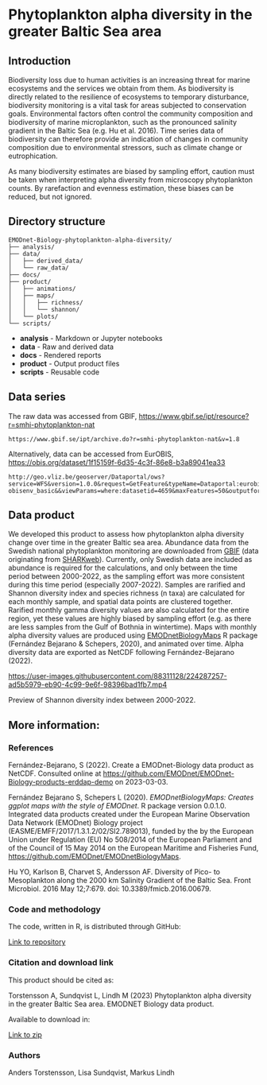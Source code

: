 # Phytoplankton alpha diversity in the greater Baltic Sea area

## Introduction

Biodiversity loss due to human activities is an increasing threat for marine ecosystems and the services we obtain from them. As biodiversity is directly related to the resilience of ecosystems to temporary disturbance, biodiversity monitoring is a vital task for areas subjected to conservation goals. Environmental factors often control the community composition and biodiversity of marine microplankton, such as the pronounced salinity gradient in the Baltic Sea (e.g. Hu et al. 2016). Time series data of biodiversity can therefore provide an indication of changes in community composition due to environmental stressors, such as climate change or eutrophication.

As many biodiversity estimates are biased by sampling effort, caution must be taken when interpreting alpha diversity from microscopy phytoplankton counts. By rarefaction and evenness estimation, these biases can be reduced, but not ignored.

## Directory structure

```
EMODnet-Biology-phytoplankton-alpha-diversity/
├── analysis/
├── data/
│   ├── derived_data/
│   └── raw_data/
├── docs/
├── product/
│   ├── animations/
│   ├── maps/
│   │   ├── richness/
│   │   └── shannon/
│   └── plots/
└── scripts/
```

* **analysis** - Markdown or Jupyter notebooks
* **data** - Raw and derived data
* **docs** - Rendered reports
* **product** - Output product files
* **scripts** - Reusable code

## Data series

The raw data was accessed from GBIF, https://www.gbif.se/ipt/resource?r=smhi-phytoplankton-nat

```
https://www.gbif.se/ipt/archive.do?r=smhi-phytoplankton-nat&v=1.8
```

Alternatively, data can be accessed from EurOBIS, https://obis.org/dataset/1f15159f-6d35-4c3f-86e8-b3a89041ea33

```
http://geo.vliz.be/geoserver/Dataportal/ows?service=WFS&version=1.0.0&request=GetFeature&typeName=Dataportal:eurobis-obisenv_basic&&viewParams=where:datasetid=4659&maxFeatures=50&outputformat=csv
```

## Data product

We developed this product to assess how phytoplankton alpha diversity change over time in the greater Baltic sea area. Abundance data from the Swedish national phytoplankton monitoring are downloaded from [GBIF](https://www.gbif.org/) (data originating from [SHARKweb](https://sharkweb.smhi.se/)). Currently, only Swedish data are included as abundance is required for the calculations, and only between the time period between 2000-2022, as the sampling effort was more consistent during this time period (especially 2007-2022). Samples are rarified and Shannon diversity index and species richness (n taxa) are calculated for each monthly sample, and spatial data points are clustered together. Rarified monthly gamma diversity values are also calculated for the entire region, yet these values are highly biased by sampling effort (e.g. as there are less samples from the Gulf of Bothnia in wintertime). Maps with monthly alpha diversity values are produced using [EMODnetBiologyMaps](https://github.com/EMODnet/EMODnetBiologyMaps) R package (Fernández Bejarano & Schepers, 2020), and animated over time. Alpha diversity data are exported as NetCDF following Fernández-Bejarano (2022). 

https://user-images.githubusercontent.com/88311128/224287257-ad5b5979-eb90-4c99-9e6f-98396bad1fb7.mp4

Preview of Shannon diversity index between 2000-2022.

## More information:

### References

Fernández-Bejarano, S (2022). Create a EMODnet-Biology data product as NetCDF. Consulted online at https://github.com/EMODnet/EMODnet-Biology-products-erddap-demo on 2023-03-03.

Fernández Bejarano S, Schepers L (2020). _EMODnetBiologyMaps: Creates ggplot maps with the style of EMODnet_. R package version 0.0.1.0. Integrated data products
created under the European Marine Observation Data Network (EMODnet) Biology project (EASME/EMFF/2017/1.3.1.2/02/SI2.789013), funded by the by the European Union under
Regulation (EU) No 508/2014 of the European Parliament and of the Council of 15 May 2014 on the European Maritime and Fisheries Fund, 
https://github.com/EMODnet/EMODnetBiologyMaps.

Hu YO, Karlson B, Charvet S, Andersson AF. Diversity of Pico- to Mesoplankton along the 2000 km Salinity Gradient of the Baltic Sea. Front Microbiol. 2016 May 12;7:679. doi: 10.3389/fmicb.2016.00679.

### Code and methodology

The code, written in R, is distributed through GitHub:

[Link to repository](/../..)

### Citation and download link

This product should be cited as:

Torstensson A, Sundqvist L, Lindh M (2023) Phytoplankton alpha diversity in the greater Baltic Sea area. EMODNET Biology data product.

Available to download in:

[Link to zip](/../../archive/refs/heads/main.zip)

### Authors

Anders Torstensson, Lisa Sundqvist, Markus Lindh
